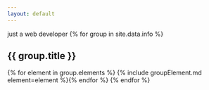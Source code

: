 ```yaml
---
layout: default
---
```

just a web developer 
{% for group in site.data.info %}
## {{ group.title }}
{% for element in group.elements %}
{% include groupElement.md element=element %}{% endfor %}
{% endfor %}
